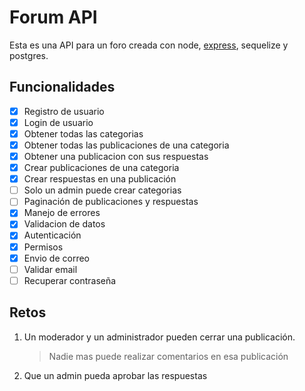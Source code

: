 # Forum API

Esta es una API para un foro creada con node, [express](https://expressjs.com/es/), sequelize y postgres.

## Funcionalidades

- [x] Registro de usuario
- [x] Login de usuario
- [x] Obtener todas las categorias
- [x] Obtener todas las publicaciones de una categoria
- [x] Obtener una publicacion con sus respuestas
- [x] Crear publicaciones de una categoria
- [x] Crear respuestas en una publicación
- [ ] Solo un admin puede crear categorias
- [ ] Paginación de publicaciones y respuestas
- [x] Manejo de errores
- [x] Validacion de datos
- [x] Autenticación
- [x] Permisos
- [x] Envio de correo
- [ ] Validar email
- [ ] Recuperar contraseña

## Retos

1. Un moderador y un administrador pueden cerrar una publicación.
   > Nadie mas puede realizar comentarios en esa publicación
2. Que un admin pueda aprobar las respuestas
